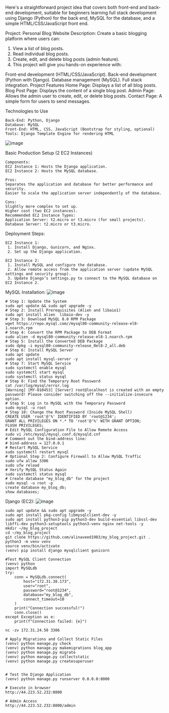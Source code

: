 
Here's a straightforward project idea that covers both front-end and back-end development, suitable for beginners learning full stack development using Django (Python) for the back end, MySQL for the database, and a simple HTML/CSS/JavaScript front end.


Project: Personal Blog Website
Description: Create a basic blogging platform where users can:


 1. View a list of blog posts.
 2. Read individual blog posts.
 3. Create, edit, and delete blog posts (admin feature).
 4. This project will give you hands-on experience with:


Front-end development (HTML/CSS/JavaScript).
Back-end development (Python with Django).
Database management (MySQL).
Full stack integration.
Project Features
Home Page: Displays a list of all blog posts.
Blog Post Page: Displays the content of a single blog post.
Admin Page: Allows the admin user to create, edit, or delete blog posts.
Contact Page: A simple form for users to send messages.


Technologies to Use

    Back-End: Python, Django
    Database: MySQL
    Front-End: HTML, CSS, JavaScript (Bootstrap for styling, optional)
    Tools: Django Template Engine for rendering HTML


![image](https://github.com/user-attachments/assets/ff7e19b3-925e-41b5-94b3-7f3fa3d8808a)







Basic Production Setup (2 EC2 Instances)

    Components:
    EC2 Instance 1: Hosts the Django application.
    EC2 Instance 2: Hosts the MySQL database.

    Pros:
    Separates the application and database for better performance and security.
    Easier to scale the application server independently of the database.

    Cons:
    Slightly more complex to set up.
    Higher cost (two EC2 instances).
    Recommended EC2 Instance Types:
    Application Server: t2.micro or t3.micro (for small projects).
    Database Server: t2.micro or t3.micro.



Deployment Steps:
    
    EC2 Instance 1:
     1. Install Django, Gunicorn, and Nginx.
     2. Set up the Django application.

    EC2 Instance 2:
     1. Install MySQL and configure the database.
     2. Allow remote access from the application server (update MySQL settings and security group).
     3. Update Django’s settings.py to connect to the MySQL database on EC2 Instance 2.


MySQL Installation:
    ![image](https://github.com/user-attachments/assets/53c6b4c1-50f2-4660-bc9c-571dab3f372e)


    # Step 1: Update the System
    sudo apt update && sudo apt upgrade -y
    # Step 2: Install Prerequisites (Alien and libaio1)
    sudo apt install alien  libaio-dev -y
    # Step 3: Download MySQL 8.0 RPM Package
    wget https://repo.mysql.com//mysql80-community-release-el8-1.noarch.rpm
    # Step 4: Convert the RPM Package to DEB Format
    sudo alien -d mysql80-community-release-el8-1.noarch.rpm
    # Step 5: Install the Converted DEB Package
    sudo dpkg -i mysql80-community-release_0el8-2_all.deb
    # Step 6: Install MySQL Server
    sudo apt update
    sudo apt install mysql-server -y
    # Step 7: Start MySQL Service
    sudo systemctl enable mysql
    sudo systemctl start mysql
    sudo systemctl status mysql
    # Step 8: Find the Temporary Root Password
    cat /var/log/mysql/error.log
    [Warning] [MY-010453] [Server] root@localhost is created with an empty password! Please consider switching off the --initialize-insecure option.
    # Step 9: Log in to MySQL with the Temporary Password
    sudo mysql -u root
    # Step 10: Change the Root Password (Inside MySQL Shell)
    CREATE USER 'root'@'%' IDENTIFIED BY 'root@1234';
    GRANT ALL PRIVILEGES ON *.* TO 'root'@'%' WITH GRANT OPTION;
    FLUSH PRIVILEGES;
    # Edit MySQL Configuration File to Allow Remote Access
    sudo vi /etc/mysql/mysql.conf.d/mysqld.cnf
    # Comment out the bind-address line:
    # bind-address = 127.0.0.1
    # Restart MySQL Service
    sudo systemctl restart mysql
    # Optional Step 2: Configure Firewall to Allow MySQL Traffic
    sudo ufw allow 3306
    sudo ufw reload
    # Verify MySQL Status Again
    sudo systemctl status mysql
    # Create database "my_blog_db" for the project
    sudo mysql -u root -p
    create database my_blog_db;
    show databases;
     

Django (EC2):
    ![image](https://github.com/user-attachments/assets/02665ea3-fb51-4f4c-a053-f1840ca4e631)


    sudo apt update && sudo apt upgrade -y
    sudo apt install pkg-config libmysqlclient-dev -y
    sudo apt install python3-pip python3-dev build-essential libssl-dev libffi-dev python3-setuptools python3-venv nginx net-tools -y
    mkdir ~/my_blog_project
    cd ~/my_blog_project
    git clone https://github.com/alinaveed1983/my_blog_project.git .
    python3 -m venv venv
    source venv/bin/activate
    (venv) pip install django mysqlclient gunicorn
    
    #Test MySQL Client Connection
    (venv) python
    import MySQLdb
    try:
        conn = MySQLdb.connect(
            host="172.31.38.173",
            user="root",
            password="root@1234",
            database="my_blog_db",
            connect_timeout=10
        )
        print("Connection successful!")
        conn.close()
    except Exception as e:
        print(f"Connection failed: {e}")
      
    nc -zv 172.31.24.50 3306
    
    # Apply Migrations and Collect Static Files
    (venv) python manage.py check
    (venv) python manage.py makemigrations blog_app
    (venv) python manage.py migrate
    (venv) python manage.py collectstatic
    (venv) python manage.py createsuperuser

    
    # Test the Django Application
    (venv) python manage.py runserver 0.0.0.0:8000

    # Execute in browser
    http://44.223.52.232:8000

    # Admin Access
    http://44.223.52.232:8000/admin



